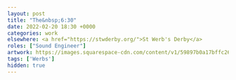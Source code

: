 ```yaml
---
layout: post
title: "The&nbsp;6:30"
date: 2022-02-20 18:30 +0000
categories: work
elsewhere: <a href="https://stwderby.org/">St Werb's Derby</a>
roles: ["Sound Engineer"]
artwork: https://images.squarespace-cdn.com/content/v1/59897b0a17bffc269e4fec9b/1575027689741-23EFSM1EWOSUABC1BZVK/St+Werburgh%27s+Logo+-+White-Trans.png?format=1500w
tags: ['Werbs']
hidden: true
---
```

